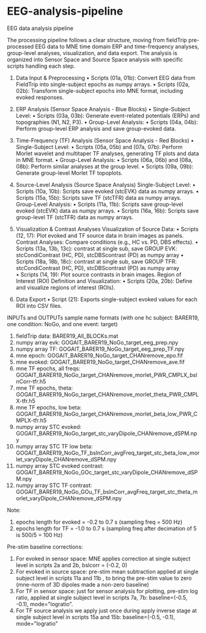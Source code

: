 # EEG-analysis-pipeline
EEG data analysis pipeline

The processing pipeline follows a clear structure, moving from fieldTrip pre-processed EEG data to MNE time domain ERP and time-frequency analyses, group-level analyses, visualization, and data export. The analysis is organized into Sensor Space and Source Space analysis with specific scripts handling each step.

1. Data Input & Preprocessing
	•	Scripts (01a, 01b): Convert EEG data from FieldTrip into single-subject epochs as numpy arrays.
	•	Scripts (02a, 02b): Transform single-subject epochs into MNE format, including evoked responses.

2. ERP Analysis (Sensor Space Analysis - Blue Blocks)
	•	Single-Subject Level:
	•	Scripts (03a, 03b): Generate event-related potentials (ERPs) and topographies (N1, N2, P3).
	•	Group-Level Analysis:
	•	Scripts (04a, 04b): Perform group-level ERP analysis and save group-evoked data.

3. Time-Frequency (TF) Analysis (Sensor Space Analysis - Red Blocks)
	•	Single-Subject Level:
	•	Scripts (05a, 05b) and (07a, 07b): Perform Morlet wavelet and multitaper TF analyses, generating TF plots and data in MNE format.
	•	Group-Level Analysis:
	•	Scripts (06a, 06b) and (08a, 08b): Perform similar analyses at the group level.
	•	Scripts (09a, 09b): Generate group-level Morlet TF topoplots.

4. Source-Level Analysis (Source Space Analysis)
   Single-Subject Level:
	•	Scripts (10a, 10b): Scripts save evoked (stcEVK) data as numpy arrays.
     	•	Scripts (15a, 15b): Scripts save TF (stcTFR) data as numpy arrays.
   Group-Level Analysis:
	•	Scripts (11a, 11b): Scripts save group-level evoked (stcEVK) data as numpy arrays.
     	•	Scripts (16a, 16b): Scripts save group-level TF (stcTFR) data as numpy arrays.
   
5. Visualization & Contrast Analyses
   Visualization of Source Data:
	•	Scripts (12, 17): Plot evoked and TF source data in brain images as panels.
   Contrast Analyses: Compare conditions (e.g., HC vs. PD, DBS effects).
  	• 	Scripts (13a, 13b, 13c): contrast at single sub, save GROUP EVK: stcCondiContrast (HC, PD), stcDBScontrast (PD) as numpy array
 	•   	Scripts (18a, 18b, 18c): contrast at single sub, save GROUP TFR: stcCondiContrast (HC, PD), stcDBScontrast (PD) as numpy array	
	•	Scripts (14, 19): Plot source contrasts in brain images.
   Region of Interest (ROI) Definition and Visualization:
	•	Scripts (20a, 20b): Define and visualize regions of interest (ROIs).

6. Data Export
	•	Script (21): Exports single-subject evoked values for each ROI into CSV files.
   


INPUTs and OUTPUTs sample name formats (with one hc subject: BARER19, one condition: NoGo, and one event: target)
1. fieldTrip data: BARER19_All_BLOCKs.mat
2. numpy array evk: GOGAIT_BARER19_NoGo_target_eeg_prep.npy
3. numpy array TF: GOGAIT_BARER19_NoGo_target_eeg_prep_TF.npy
4. mne epoch: GOGAIT_BARER19_NoGo_target_CHANremove_epo.fif
5. mne evoked: GOGAIT_BARER19_NoGo_target_CHANremove_ave.fif
6. mne TF epochs, all freqs: GOGAIT_BARER19_NoGo_target_CHANremove_morlet_PWR_CMPLX_bslnCorr-tfr.h5
7. mne TF epochs, theta: GOGAIT_BARER19_NoGo_target_CHANremove_morlet_theta_PWR_CMPLX-tfr.h5
8. mne TF epochs, low beta: GOGAIT_BARER19_NoGo_target_CHANremove_morlet_beta_low_PWR_CMPLX-tfr.h5 
9. numpy array STC evoked: GOGAIT_BARER19_NoGo_target_stc_varyDipole_CHANremove_dSPM.npy
10. numpy array STC TF low beta: GOGAIT_BARER19_NoGo_TF_bslnCorr_avgFreq_target_stc_beta_low_morlet_varyDipole_CHANremove_dSPM.npy
11. numpy array STC evoked contrast: GOGAIT_BARER19_NoGo_GOc_target_stc_varyDipole_CHANremove_dSPM.npy
12. numpy array STC TF contrast: GOGAIT_BARER19_NoGo_GOu_TF_bslnCorr_avgFreq_target_stc_theta_morlet_varyDipole_CHANremove_dSPM.npy


Note: 

1. epochs length for evoked = -0.2 to 0.7 s (sampling freq = 500 Hz)
2. epochs length for TF = -1.0 to 0.7 s (sampling freq after decimation of 5 is 500/5 = 100 Hz)


Pre-stim baseline corrections: 

1. For evoked in sensor space: MNE applies correction at single subject level in scripts 2a and 2b, bslcorr = (-0.2, 0)
2. For evoked in source space: pre-stim mean subtraction applied at single subject level in scripts 11a and 11b , to bring the pre-stim value to zero (mne-norm of 3D dipoles made a non-zero baseline)
3. For TF in sensor space: just for sensor analysis for plotting, pre-stim log ratio, applied at single subject level in scripts 7a, 7b: baseline=(-0.5, -0.1), mode="logratio". 
4. For TF source analysis we apply just once during apply inverse stage at single subject level in scripts 15a and 15b: baseline=(-0.5, -0.1), mode="logratio"   

